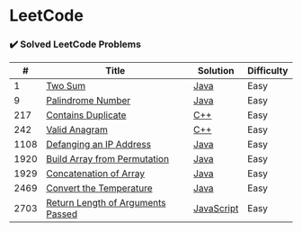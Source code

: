 LeetCode
========

### ✔️ Solved LeetCode Problems

| # | Title | Solution | Difficulty |
|---| ----- | -------- | ---------- |
|1|[Two Sum](https://leetcode.com/problems/two-sum/) | [Java](./Solutions/twoSum.java)|Easy|
|9|[Palindrome Number](https://leetcode.com/problems/palindrome-number/) | [Java](./Solutions/palindroneNumber.java)|Easy|
|217|[Contains Duplicate](https://leetcode.com/problems/contains-duplicate/)| [C++](./Solutions/containsDuplicate.cpp) | Easy|
|242|[Valid Anagram](https://leetcode.com/problems/valid-anagram/)| [C++](./Solutions/validAnagram.cpp) | Easy|
|1108|[Defanging an IP Address](https://leetcode.com/problems/defanging-an-ip-address/) | [Java](./Solutions/defangingAnIPAddress.java)|Easy|
|1920|[Build Array from Permutation](https://leetcode.com/problems/build-array-from-permutation/) | [Java](./Solutions/buildArrayFromPermutation.java)|Easy|
|1929|[Concatenation of Array](https://leetcode.com/problems/concatenation-of-array/) | [Java](./Solutions/concatenationOfArray.java)|Easy|
|2469|[Convert the Temperature](https://leetcode.com/problems/convert-the-temperature/) | [Java](./Solutions/convertTheTemperature.java)|Easy|
|2703|[Return Length of Arguments Passed](https://leetcode.com/problems/return-length-of-arguments-passed/) | [JavaScript](./Solutions/returnLengthOfArgumentsPassed.js)|Easy|

